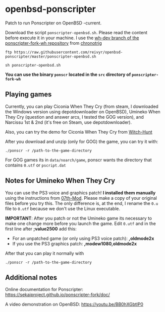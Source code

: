 # openbsd-ponscripter

Patch to run Ponscripter on OpenBSD -current.

Download the script `ponscripter-openbsd.sh`. Please read the content before execute it in your machine. I use the [wh-dev branch of the ponscripter-fork-wh repository](https://github.com/chronotrig/ponscripter-fork-wh/tree/wh-dev) from [chronotrig](https://github.com/chronotrig)


`ftp https://raw.githubusercontent.com/reivyr/openbsd-ponscripter/master/ponscripter-openbsd.sh`


`sh ponscripter-openbsd.sh`


**You can use the binary `ponscr` located in the `src` directory of `ponscripter-fork-wh`**


## Playing games

Currently, you can play Ciconia When They Cry (from steam, I downloaded the Windows version using depotdownloader on OpenBSD), Umineko When They Cry (question and answer arcs, I tested the GOG version), and Narcissu 1st & 2nd (it's free on Steam, use depotdownloader).


Also, you can try the demo for Ciconia When They Cry from [Witch-Hunt](https://witch-hunt.com/stage_cic.html)


After you download and unzip (only for GOG) the game, you can try it with:


`./ponscr -r /path-to-the-game-directory`


For GOG games its in `data/noarch/game`, ponscr wants the directory that contains `0.utf` or `pscript.dat`


## Notes for Umineko When They Cry

You can use the PS3 voice and graphics patch! **I installed them manually** using the instructions from [07th-Mod](http://07th-mod.com/wiki/Umineko/Umineko-Part-1---Voice-and-Graphics-Patch/). Please make a copy of your original files before you try this. The only difference is, at the end, I rename the `0.u` file to `0.utf` because we don't use the Linux executable.


**IMPORTANT**: After you patch or not the Umineko game its necessary to make one change more before you launch the game. Edit `0.utf` and in the first line after **;value2500** add this:
- For an unpatched game (or only using PS3 voice patch): **,oldmode2x**
- If you use the PS3 graphics patch: **,modew1080,oldmode2x**


After that you can play it normally with


`./ponscr -r /path-to-the-game-directory`


## Additional notes

Online documentation for Ponscripter: https://sekaiproject.github.io/ponscripter-fork/doc/


A video demonstration on OpenBSD: https://youtu.be/BB0hXGbtlP0
